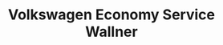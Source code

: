 ---
title: "Volkswagen Economy Service Wallner"
url: /rosenheim/volkswagen-economy-service-wallner/
shop: Autowerkstatt
---